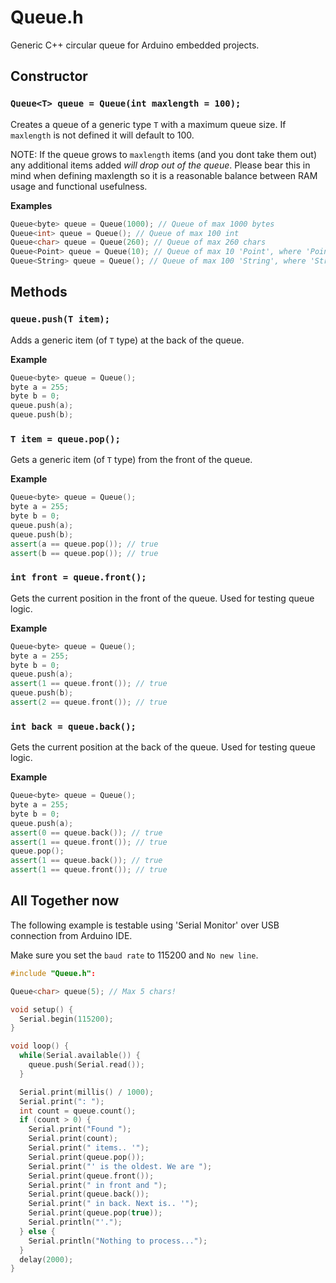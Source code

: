 # Queue.h

Generic C++ circular queue for Arduino embedded projects.

## Constructor

### `Queue<T> queue = Queue(int maxlength = 100);`

Creates a queue of a generic type `T` with a maximum queue size. If `maxlength` is not defined it will default to 100.

NOTE: If the queue grows to `maxlength` items (and you dont take them out) any additional items added *will drop out of the queue*.
Please bear this in mind when defining maxlength so it is a reasonable balance between RAM usage and functional usefulness.

**Examples**

```cpp
Queue<byte> queue = Queue(1000); // Queue of max 1000 bytes
Queue<int> queue = Queue(); // Queue of max 100 int
Queue<char> queue = Queue(260); // Queue of max 260 chars
Queue<Point> queue = Queue(10); // Queue of max 10 'Point', where 'Point' is a struct 
Queue<String> queue = Queue(); // Queue of max 100 'String', where 'String' is a class
```

## Methods

### `queue.push(T item);`

Adds a generic item (of `T` type) at the back of the queue.

**Example**

```cpp
Queue<byte> queue = Queue();
byte a = 255;
byte b = 0;
queue.push(a);
queue.push(b);
```

### `T item = queue.pop();`

Gets a generic item (of `T` type) from the front of the queue.

**Example**

```cpp
Queue<byte> queue = Queue(); 
byte a = 255;
byte b = 0;
queue.push(a);
queue.push(b);
assert(a == queue.pop()); // true
assert(b == queue.pop()); // true
```

### `int front = queue.front();`

Gets the current position in the front of the queue. Used for testing queue logic.

**Example**

```cpp
Queue<byte> queue = Queue(); 
byte a = 255;
byte b = 0;
queue.push(a);
assert(1 == queue.front()); // true
queue.push(b);
assert(2 == queue.front()); // true
```

### `int back = queue.back();`

Gets the current position at the back of the queue. Used for testing queue logic.

**Example**

```cpp
Queue<byte> queue = Queue(); 
byte a = 255;
byte b = 0;
queue.push(a);
assert(0 == queue.back()); // true
assert(1 == queue.front()); // true
queue.pop();
assert(1 == queue.back()); // true
assert(1 == queue.front()); // true
```

## All Together now

The following example is testable using 'Serial Monitor' over USB connection from Arduino IDE.

Make sure you set the `baud rate` to 115200 and `No new line`.

```cpp
#include "Queue.h":

Queue<char> queue(5); // Max 5 chars!

void setup() {
  Serial.begin(115200);
}

void loop() {
  while(Serial.available()) {
    queue.push(Serial.read());
  }

  Serial.print(millis() / 1000);
  Serial.print(": ");
  int count = queue.count();
  if (count > 0) {
    Serial.print("Found ");
    Serial.print(count);
    Serial.print(" items.. '");
    Serial.print(queue.pop());
    Serial.print("' is the oldest. We are ");
    Serial.print(queue.front());
    Serial.print(" in front and ");
    Serial.print(queue.back());
    Serial.print(" in back. Next is.. '");
    Serial.print(queue.pop(true));
    Serial.println("'.");
  } else {
    Serial.println("Nothing to process..."); 
  }
  delay(2000);
}
```
